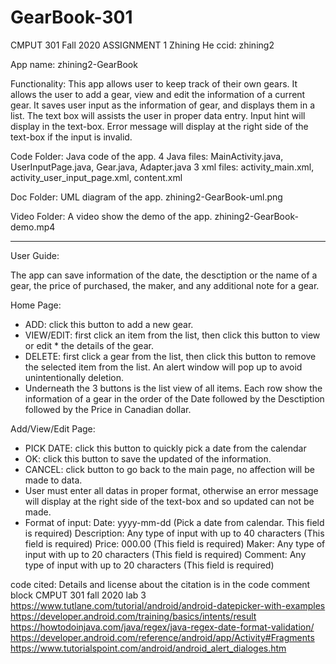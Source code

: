 # GearBook-301

CMPUT 301 Fall 2020
ASSIGNMENT 1
Zhining He
ccid: zhining2


App name:
zhining2-GearBook


Functionality:
This app allows user to keep track of their own gears. It allows the user to add a gear, view and edit the information of a current gear. It saves user input as the information of gear, and displays them in a list. The text box will assists the user in proper data entry. Input hint will display in the text-box. Error message will display at the right side of the text-box if the input is invalid.


Code Folder:
Java code of the app.
	4 Java files: MainActivity.java, UserInputPage.java, Gear.java, Adapter.java
	3 xml files: activity_main.xml, activity_user_input_page.xml, content.xml


Doc Folder: UML diagram of the app.
	zhining2-GearBook-uml.png

Video Folder: A video show the demo of the app.
	zhining2-GearBook-demo.mp4

-----

User Guide:

The app can save information of the date, the desctiption or the name of a gear, the price of purchased, the maker, and any additional note for a gear.

Home Page:
* ADD: click this button to add a new gear.
* VIEW/EDIT: first click an item from the list, then click this button to view or edit * the details of the gear.
* DELETE: first click a gear from the list, then click this button to remove the selected item from the list. An alert window will pop up to avoid unintentionally deletion.
* Underneath the 3 buttons is the list view of all items. Each row show the information of a gear in the order of the Date followed by the Desctiption followed by the Price in Canadian dollar.

Add/View/Edit Page:
* PICK DATE: click this button to quickly pick a date from the calendar
* OK: click this button to save the updated of the information.
* CANCEL: click button to go back to the main page, no affection will be made to data.
* User must enter all datas in proper format, otherwise an error message will display at the right side of the text-box and so updated can not be made.
* Format of input: 
	Date: yyyy-mm-dd (Pick a date from calendar. This field is required)
	Description: Any type of input with up to 40 characters (This field is required)
	Price: 000.00 (This field is required)
	Maker: Any type of input with up to 20 characters (This field is required)
	Comment: Any type of input with up to 20 characters (This field is required)


code cited: Details and license about the citation is in the code comment block
	CMPUT 301 fall 2020 lab 3
	https://www.tutlane.com/tutorial/android/android-datepicker-with-examples
	https://developer.android.com/training/basics/intents/result
	https://howtodoinjava.com/java/regex/java-regex-date-format-validation/
 	https://developer.android.com/reference/android/app/Activity#Fragments
	https://www.tutorialspoint.com/android/android_alert_dialoges.htm
